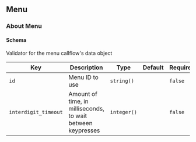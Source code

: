 ## Menu

### About Menu

#### Schema

Validator for the menu callflow's data object



Key | Description | Type | Default | Required
--- | ----------- | ---- | ------- | --------
`id` | Menu ID to use | `string()` |   | `false`
`interdigit_timeout` | Amount of time, in milliseconds, to wait between keypresses | `integer()` |   | `false`



